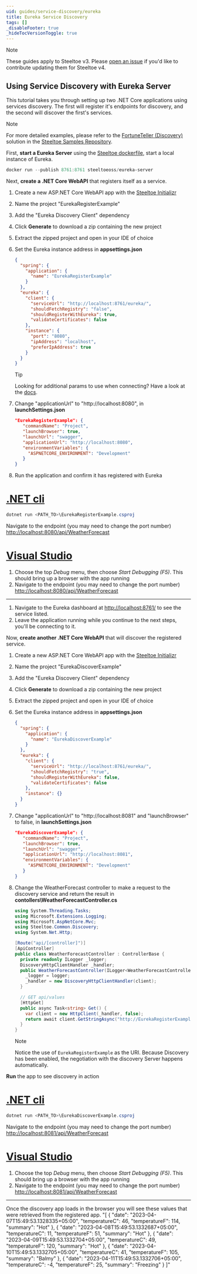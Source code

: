 ```yaml
---
uid: guides/service-discovery/eureka
title: Eureka Service Discovery
tags: []
_disableFooter: true
_hideTocVersionToggle: true
---
```


> [!NOTE]
> These guides apply to Steeltoe v3. Please [open an issue](https://github.com/SteeltoeOSS/Documentation/issues/new/choose) if you'd like to contribute updating them for Steeltoe v4.

## Using Service Discovery with Eureka Server

This tutorial takes you through setting up two .NET Core applications using services discovery. The first will register it's endpoints for discovery, and the second will discover the first's services.

> [!NOTE]
> For more detailed examples, please refer to the [FortuneTeller (Discovery)](https://github.com/SteeltoeOSS/Samples/tree/main/Discovery/src) solution in the [Steeltoe Samples Repository](https://github.com/SteeltoeOSS/Samples).

First, **start a Eureka Server** using the [Steeltoe dockerfile](https://github.com/steeltoeoss/dockerfiles), start a local instance of Eureka.

```powershell
docker run --publish 8761:8761 steeltoeoss/eureka-server
```

Next, **create a .NET Core WebAPI** that registers itself as a service.

1. Create a new ASP.NET Core WebAPI app with the [Steeltoe Initializr](https://start.steeltoe.io)
1. Name the project "EurekaRegisterExample"
1. Add the "Eureka Discovery Client" dependency
1. Click **Generate** to download a zip containing the new project
1. Extract the zipped project and open in your IDE of choice
1. Set the Eureka instance address in **appsettings.json**

   ```json
   {
     "spring": {
       "application": {
         "name": "EurekaRegisterExample"
       }
     },
     "eureka": {
       "client": {
         "serviceUrl": "http://localhost:8761/eureka/",
         "shouldFetchRegistry": "false",
         "shouldRegisterWithEureka": true,
         "validateCertificates": false
       },
       "instance": {
         "port": "8080",
         "ipAddress": "localhost",
         "preferIpAddress": true
       }
     }
   }
   ```

   > [!TIP]
   > Looking for additional params to use when connecting? Have a look at the [docs](/service-discovery/docs).

1. Change "applicationUrl" to "http://localhost:8080", in **launchSettings.json**

   ```json
   "EurekaRegisterExample": {
      "commandName": "Project",
      "launchBrowser": true,
      "launchUrl": "swagger",
      "applicationUrl": "http://localhost:8080",
      "environmentVariables": {
        "ASPNETCORE_ENVIRONMENT": "Development"
      }
   }
   ```

1. Run the application and confirm it has registered with Eureka

# [.NET cli](#tab/cli)

```powershell
dotnet run <PATH_TO>\EurekaRegisterExample.csproj
```

Navigate to the endpoint (you may need to change the port number) [http://localhost:8080/api/WeatherForecast](http://localhost:8080/api/WeatherForecast)

# [Visual Studio](#tab/vs)

1. Choose the top _Debug_ menu, then choose _Start Debugging (F5)_. This should bring up a browser with the app running
1. Navigate to the endpoint (you may need to change the port number) [http://localhost:8080/api/WeatherForecast](http://localhost:8080/api/WeatherForecast)

---

1. Navigate to the Eureka dashboard at [http://localhost:8761/](http://localhost:8761/) to see the service listed.
1. Leave the application running while you continue to the next steps, you'll be connecting to it.

Now, **create another .NET Core WebAPI** that will discover the registered service.

1. Create a new ASP.NET Core WebAPI app with the [Steeltoe Initializr](https://start.steeltoe.io)
1. Name the project "EurekaDiscoverExample"
1. Add the "Eureka Discovery Client" dependency
1. Click **Generate** to download a zip containing the new project
1. Extract the zipped project and open in your IDE of choice
1. Set the Eureka instance address in **appsettings.json**

   ```json
   {
     "spring": {
       "application": {
         "name": "EurekaDiscoverExample"
       }
     },
     "eureka": {
       "client": {
         "serviceUrl": "http://localhost:8761/eureka/",
         "shouldFetchRegistry": "true",
         "shouldRegisterWithEureka": false,
         "validateCertificates": false
       },
       "instance": {}
     }
   }
   ```

1. Change "applicationUrl" to "http://localhost:8081" and "launchBrowser" to false, in **launchSettings.json**

   ```json
   "EurekaDiscoverExample": {
      "commandName": "Project",
      "launchBrowser": true,
      "launchUrl": "swagger",
      "applicationUrl": "http://localhost:8081",
      "environmentVariables": {
        "ASPNETCORE_ENVIRONMENT": "Development"
      }
   }
   ```

1. Change the WeatherForecast controller to make a request to the discovery service and return the result in **contollers\WeatherForecastController.cs**

   ```csharp
   using System.Threading.Tasks;
   using Microsoft.Extensions.Logging;
   using Microsoft.AspNetCore.Mvc;
   using Steeltoe.Common.Discovery;
   using System.Net.Http;

   [Route("api/[controller]")]
   [ApiController]
   public class WeatherForecastController : ControllerBase {
     private readonly ILogger _logger;
     DiscoveryHttpClientHandler _handler;
     public WeatherForecastController(ILogger<WeatherForecastController> logger, IDiscoveryClient client) {
       _logger = logger;
       _handler = new DiscoveryHttpClientHandler(client);
     }

     // GET api/values
     [HttpGet]
     public async Task<string> Get() {
       var client = new HttpClient(_handler, false);
       return await client.GetStringAsync("http://EurekaRegisterExample/api/WeatherForecast");
     }
   }
   ```

   > [!NOTE]
   > Notice the use of `EurekaRegisterExample` as the URI. Because Discovery has been enabled, the negotiation with the discovery Server happens automatically.

**Run** the app to see discovery in action

# [.NET cli](#tab/cli)

```powershell
dotnet run <PATH_TO>\EurekaDiscoverExample.csproj
```

Navigate to the endpoint (you may need to change the port number) [http://localhost:8081/api/WeatherForecast](http://localhost:8081/api/WeatherForecast)

# [Visual Studio](#tab/vs)

1. Choose the top _Debug_ menu, then choose _Start Debugging (F5)_. This should bring up a browser with the app running
1. Navigate to the endpoint (you may need to change the port number) [http://localhost:8081/api/WeatherForecast](http://localhost:8081/api/WeatherForecast)

---

Once the discovery app loads in the browser you will see these values that were retrieved from the registered app.
"[
  {
    "date": "2023-04-07T15:49:53.1328335+05:00",
    "temperatureC": 46,
    "temperatureF": 114,
    "summary": "Hot"
  },
  {
    "date": "2023-04-08T15:49:53.1332687+05:00",
    "temperatureC": 11,
    "temperatureF": 51,
    "summary": "Hot"
  },
  {
    "date": "2023-04-09T15:49:53.1332704+05:00",
    "temperatureC": 49,
    "temperatureF": 120,
    "summary": "Hot"
  },
  {
    "date": "2023-04-10T15:49:53.1332705+05:00",
    "temperatureC": 41,
    "temperatureF": 105,
    "summary": "Balmy"
  },
  {
    "date": "2023-04-11T15:49:53.1332706+05:00",
    "temperatureC": -4,
    "temperatureF": 25,
    "summary": "Freezing"
  }
]"
